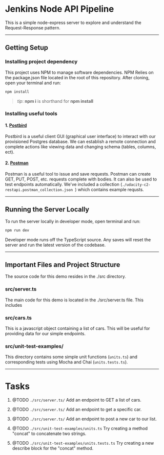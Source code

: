 # Jenkins Node API Pipeline

This is a simple node-express server to explore and understand the Request-Response pattern.

---

## Getting Setup

### Installing project dependency

This project uses NPM to manage software dependencies. NPM Relies on the package.json file located in the root of this repository. After cloning, open your terminal and run:

```bash
npm install
```

> _tip_: **npm i** is shorthand for **npm install**

### Installing useful tools

#### 1. [Postbird](https://github.com/paxa/postbird)

Postbird is a useful client GUI (graphical user interface) to interact with our provisioned Postgres database. We can establish a remote connection and complete actions like viewing data and changing schema (tables, columns, ect).

#### 2. [Postman](https://www.getpostman.com/downloads/)

Postman is a useful tool to issue and save requests. Postman can create GET, PUT, POST, etc. requests complete with bodies. It can also be used to test endpoints automatically. We've included a collection (`./udacity-c2-restapi.postman_collection.json `) which contains example requsts.

---

## Running the Server Locally

To run the server locally in developer mode, open terminal and run:

```bash
npm run dev
```

Developer mode runs off the TypeScript source. Any saves will reset the server and run the latest version of the codebase.

---

## Important Files and Project Structure

The source code for this demo resides in the ./src directory.

### src/server.ts

The main code for this demo is located in the ./src/server.ts file. This includes

### src/cars.ts

This is a javascript object containing a list of cars. This will be useful for providing data for our simple endpoints.

### src/unit-test-examples/

This directory contains some simple unit functions (`units.ts`) and corresponding tests using Mocha and Chai (`units.tests.ts`).

---

# Tasks

1. @TODO `./src/server.ts/`
   Add an endpoint to GET a list of cars.

2. @TODO `./src/server.ts/`
   Add an endpoint to get a specific car.

3. @TODO `./src/server.ts/`
   Add an endpoint to post a new car to our list.

4. @TODO `./src/unit-test-examples/units.ts`
   Try creating a method "concat" to concatenate two strings.

5. @TODO `./src/unit-test-examples/units.tests.ts`
   Try creating a new describe block for the "concat" method.
